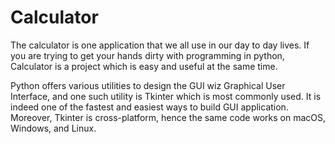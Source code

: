 # Calculator

The calculator is one application that we all use in our day to day lives. 
If you are trying to get your hands dirty with programming in python, Calculator is a project which is easy and useful at the same time. 

Python offers various utilities to design the GUI wiz Graphical User Interface, and one such utility is Tkinter which is most commonly used. 
It is indeed one of the fastest and easiest ways to build GUI application. Moreover, Tkinter is cross-platform, hence the same code works on macOS, Windows, and Linux.

